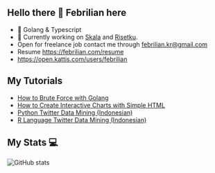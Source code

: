 ## Hello there 👋 Febrilian here

- 🚀 Golang & Typescript
- 🔭 Currently working on [Skala](https://skala.co.id) and [Risetku](https://risetku.com).
- Open for freelance job contact me through febrilian.kr@gmail.com
- Resume https://febrilian.com/resume
- https://open.kattis.com/users/febrilian

## My Tutorials
- [How to Brute Force with Golang](https://febriliankr.medium.com/how-to-brute-force-with-go-golang-277131e8a163)
- [How to Create Interactive Charts with Simple HTML](https://febriliankr.medium.com/how-to-create-interactive-charts-with-simple-html-c75f43dbea39)
- [Python Twitter Data Mining (Indonesian)](https://febriliankr.medium.com/cara-mining-data-di-twitter-dengan-python-dan-ekspor-dalam-csv-b26ccf04d63a)
- [R Language Twitter Data Mining (Indonesian)](https://febriliankr.medium.com/cara-data-mining-dari-twitter-dengan-r-language-e7fb937da21f)


## My Stats 💻

![GitHub stats](https://github-readme-stats.vercel.app/api?username=febriliankr&show_icons=true&theme=tokyonight)
